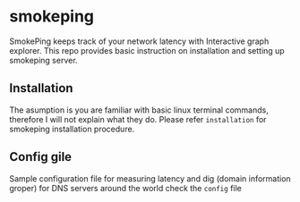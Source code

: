 # smokeping
SmokePing keeps track of your network latency with Interactive graph explorer. This repo provides basic instruction on installation and setting up smokeping server.

## Installation
The asumption is you are familiar with basic linux terminal commands, therefore I will not explain what they do. Please refer ```installation``` for smokeping installation procedure.

## Config gile
Sample configuration file for measuring latency and dig (domain information groper) for DNS servers around the world check the ```config``` file
